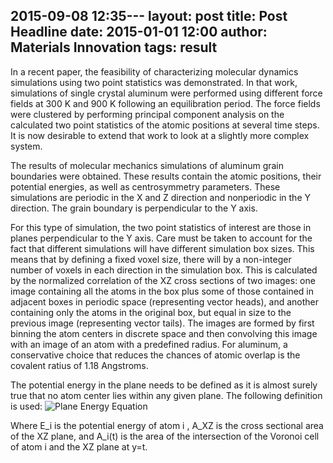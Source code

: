 2015-09-08 12:35---
layout:     	post
title:      	Post Headline
date:       	2015-01-01 12:00
author:     	Materials Innovation
tags:         result
---

In a recent paper, the feasibility of characterizing molecular dynamics simulations using two point statistics was demonstrated. In that work, simulations of single crystal aluminum were performed using different force fields at 300 K and 900 K following an equilibration period. The force fields were clustered by performing principal component analysis on the calculated two point statistics of the atomic positions at several time steps. It is now desirable to extend that work to look at a slightly more complex system. 

The results of molecular mechanics simulations of aluminum grain boundaries were obtained. These results contain the atomic positions, their potential energies, as well as centrosymmetry parameters. These simulations are periodic in the X and Z direction and nonperiodic in the Y direction. The grain boundary is perpendicular to the Y axis.

For this type of simulation, the two point statistics of interest are those in planes perpendicular to the Y axis.  Care must be taken to account for the fact that different simulations will have different simulation box sizes. This means that by defining a fixed voxel size, there will by a non-integer number of voxels in each direction in the simulation box. This is calculated by the normalized correlation of the XZ cross sections of two images: one image containing all the atoms in the box  plus some of those contained in adjacent boxes in periodic space (representing vector heads), and another containing only the atoms in the original box, but equal in size to the previous image (representing vector tails). The images are formed by first binning the atom centers in discrete space and then convolving this image with an image of an atom with a predefined radius. For aluminum, a conservative choice that reduces the chances of atomic overlap is the covalent ratius of 1.18 Angstroms.

The potential energy in the plane needs to be defined as it is almost surely true that no atom center lies within any given plane. The following definition is used:
![Plane Energy Equation](http://jagomberg.github.io/testproject/img/energyeqn.png)

Where E_i is the potential energy of atom i , A_XZ is the cross sectional area of the XZ plane, and A_i(t) is the area of the intersection of the Voronoi cell of atom i and the XZ plane at y=t.